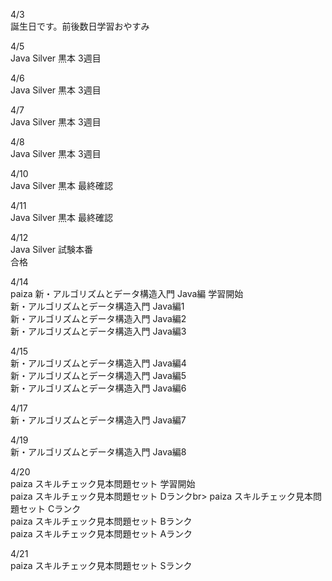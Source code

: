 4/3<br>
    誕生日です。前後数日学習おやすみ<br>

4/5<br>
    Java Silver 黒本 3週目<br>

4/6<br>
    Java Silver 黒本 3週目<br>

4/7<br>
    Java Silver 黒本 3週目<br>

4/8<br>
    Java Silver 黒本 3週目<br>

4/10<br>
    Java Silver 黒本 最終確認<br>

4/11<br>
    Java Silver 黒本 最終確認<br>

4/12<br>
    Java Silver 試験本番<br>
    合格<br>

4/14<br>
    paiza 新・アルゴリズムとデータ構造入門 Java編 学習開始<br>
    新・アルゴリズムとデータ構造入門 Java編1<br>
    新・アルゴリズムとデータ構造入門 Java編2<br>
    新・アルゴリズムとデータ構造入門 Java編3<br>

4/15<br>
    新・アルゴリズムとデータ構造入門 Java編4<br>
    新・アルゴリズムとデータ構造入門 Java編5<br>
    新・アルゴリズムとデータ構造入門 Java編6<br>

4/17<br>
    新・アルゴリズムとデータ構造入門 Java編7<br>

4/19<br>
    新・アルゴリズムとデータ構造入門 Java編8<br>

4/20<br>
    paiza スキルチェック見本問題セット 学習開始<br>
    paiza スキルチェック見本問題セット Dランクbr>
    paiza スキルチェック見本問題セット Cランク<br>
    paiza スキルチェック見本問題セット Bランク<br>
    paiza スキルチェック見本問題セット Aランク<br>

4/21<br>
    paiza スキルチェック見本問題セット Sランク<br>

